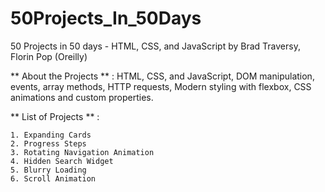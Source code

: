 # 50Projects_In_50Days
50 Projects in 50 days - HTML, CSS, and JavaScript by Brad Traversy, Florin Pop (Oreilly)

** About the Projects ** : HTML, CSS, and JavaScript, DOM manipulation, events, array methods, HTTP requests, Modern styling with flexbox, CSS animations and custom properties.

** List of Projects ** :

    1. Expanding Cards
    2. Progress Steps
    3. Rotating Navigation Animation
    4. Hidden Search Widget
    5. Blurry Loading
    6. Scroll Animation
